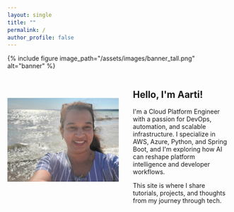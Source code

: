 ```yaml
---
layout: single
title: ""
permalink: /
author_profile: false
---
```

{% include figure image_path="/assets/images/banner_tall.png" alt="banner" %}

<div style="margin-top: 0;">
  <div style="display: flex; align-items: flex-start; gap: 2rem; flex-wrap: wrap;">
    <div style="flex: 0 0 50%; max-width: 100%; padding-top: 50px;">
      <img src="/assets/images/me.jpg" alt="Aarti Joshi" style="max-width:100%; height:auto;" />
    </div>
    <div style="flex: 1;">
      <h2>Hello, I'm Aarti!</h2>
      <p>
        I'm a Cloud Platform Engineer with a passion for DevOps, automation, and scalable infrastructure.
        I specialize in AWS, Azure, Python, and Spring Boot, and I'm exploring how AI can reshape platform intelligence and developer workflows.
      </p>
      <p>
        This site is where I share tutorials, projects, and thoughts from my journey through tech.
      </p>
    </div>
  </div>
</div>

